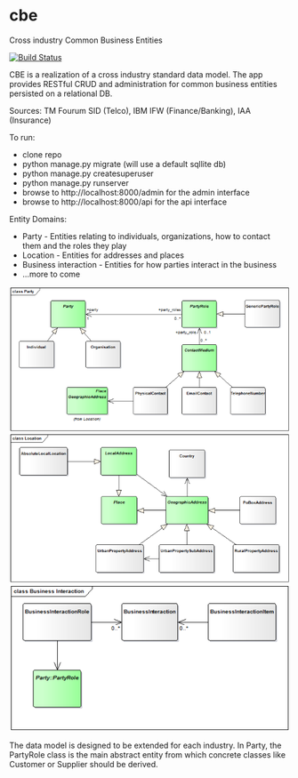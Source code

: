 # cbe
Cross industry Common Business Entities

[![Build Status](http://circleci-badges-max.herokuapp.com/img/Semprini/cbe?token=f5c87c28c73b5351e837a0769c4f8886f4af3314)](https://circleci.com/gh/Semprini/cbe/)

CBE is a realization of a cross industry standard data model. The app provides RESTful CRUD and administration for common business entities persisted on a relational DB.

Sources: TM Fourum SID (Telco), IBM IFW (Finance/Banking), IAA (Insurance)

To run:
- clone repo
- python manage.py migrate (will use a default sqllite db)
- python manage.py createsuperuser
- python manage.py runserver
- browse to http://localhost:8000/admin for the admin interface
- browse to http://localhost:8000/api for the api interface

Entity Domains:
- Party - Entities relating to individuals, organizations, how to contact them and the roles they play
- Location - Entities for addresses and places
- Business interaction - Entities for how parties interact in the business
- ...more to come

![Party](https://github.com/Semprini/cbe/blob/master/docs/classParty.png)
![Party](https://github.com/Semprini/cbe/blob/master/docs/classLocation.png)
![Party](https://github.com/Semprini/cbe/blob/master/docs/classBusinessInteraction.png)

The data model is designed to be extended for each industry. In Party, the PartyRole class is the main abstract entity from which concrete classes like Customer or Supplier should be derived.


